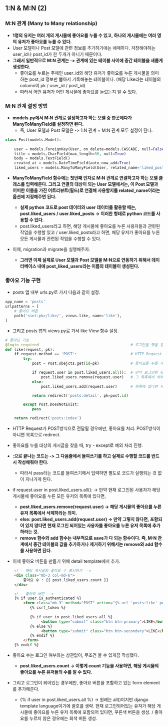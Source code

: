## 1:N & M:N (2)

### M:N 관계 (Many to Many relationship)
- **1명의 유저는 여러 개의 게시물에 좋아요를 누를 수 있고, 하나의 게시물에는 여러 명의 유저가 좋아요를 누를 수 있다.**
- User 모델이나 Post 모델에 관련 정보를 추가하기에는 애매하다. 저장해야하는 user_id나 post_id가 한 두개가 아니기 때문이다.
- **그래서 일반적으로 M:N 관계는 -> 관계에 있는 테이블 사이에 중간 테이블을 새롭게 생성한다.**
  - 좋아요를 누르는 주체인 user_id와 해당 유저가 좋아요를 누른 게시물을 의미하는 post_id 정보만 뽑아서 기록해놓는 테이블이다. (해당 Like라는 테이블의 column이 pk / user_id / post_id)
  - 따라서 어떤 유저가 어떤 게시물에 좋아요를 눌렀는지 알 수 있다.


### M:N 관계 설정 방법
- **models.py에서 M:N 관계로 설정하고자 하는 모델 중 한곳에다가 ManyToManyField를 설정하면 된다.**
  - 즉, User 모델과 Post 모델은 -> 1:N 관계 + M:N 관계 모두 설정이 된다.

```python
class Post(models.Model):
    
    user = models.ForeignKey(User, on_delete=models.CASCADE, null=False)   # User모델과 1:N관계 설정 / user 데이터가 삭제되면 게시글도 삭제
    title = models.CharField(max_length=50, null=True)
    body = models.TextField()
    created_at = models.DateTimeField(auto_now_add=True)
    liked_users = models.ManyToManyField(User, related_name='liked_posts')
```

- **ManyToManyField 함수에는 첫번째 인자로 M:N 관계로 연결하고자 하는 모델 클래스를 입력해준다. 그리고 연결의 대상이 되는 User 모델에서는, 이 Post 모델과 어떠한 이름을 가진 어트리뷰트(필드)로 연결해 사용할지를 
  related_name이라는 옵션에 지정해주면 된다.** 
  - **실제 python 코드로 post 데이터와 user 데이터를 활용할 때는, post.liked_users / user.liked_posts -> 이러한 형태로 python 코드를 사용할 수 있다.**
  - post.liked_users라고 하면, 해당 게시물에 좋아요를 누른 사용자들과 관련된 작업을 수행할 있고 / user.liked_posts라고 하면, 해당 유저가 좋아요를 누른 모든 게시물과 관련된 작업을 수행할 수 있다.

- 이제, migration과 migrate을 실행해주자.
  - **그러면 이제 실제로 User 모델과 Post 모델을 M:N으로 연동하기 위해서 데이터베이스 내에 post_liked_users라는 이름의 테이블이 생성된다.**


### 좋아요 기능 구현
- posts 앱 내부 urls.py로 가서 다음과 같이 설정.
```python
app_name = 'posts'
urlpatterns = [
    # 좋아요 버튼
    path('<int:pk>/like/', views.like, name='like'),
]
```

- 그리고 posts 앱의 views.py로 가서 like View 함수 설정.
```python
# 좋아요 기능
@login_required                                         # 로그인을 했을 경우에만 좋아요 가능
def like(request, pk):
    if request.method == 'POST':                        # HTTP Request method가 POST일 경우에만,
        try:
            post = Post.obejcts.get(id=pk)              # 좋아요를 누를 게시글의 pk로 조회한 다음 인스턴스를 post에 저장

            if request.user in post.liked_users.all():  # 만약 로그인한 유저의 pk가 해당 글의 좋아요 유저 목록에 있다면
                post.liked_users.remove(request.user)   # 그 목록에서 삭제
            else:
                post.liked_users.add(request.user)      # 목록에 없다면 새롭게 추가

            return redirect('posts:detail', pk=post.id)

        except Post.DoesNotExist:
            pass

    return redirect('posts:index')              
```

- HTTP Request가 POST방식으로 전달될 경우에만, 좋아요를 처리. POST방식이 아니면 목록으로 redirect.
- 좋아요를 누를 대상의 게시글을 찾을 때, try - except로 예외 처리 진행.
- **:으로 끝나는 코드는 -> 그 다음줄에서 들여쓰기를 하고 실제로 수행할 코드를 반드시 작성해줘야 한다.**
  - 따라서 pass라는 코드를 들여쓰기해서 입력하면 별도로 코드가 실행되는 것 없이 지나가게 된다.

- if request.user in post.liked_users.all():  -> 만약 현재 로그인된 사용자가 해당 게시물에 좋아요를 누른 모든 유저의 목록에 있다면, 
  - **post.liked_users.remove(request.user)  -> 해당 게시물의 좋아요를 누른 유저 목록에서 삭제하라는 의미.**
  - **else: post.liked_users.add(request.user)  -> 만약 그렇지 않다면, 포함되어 있지 않다면 현재 로그인 되어있는 사용자를 좋아요를 누른 유저 목록에 추가하라는 것.**
  - **remove 함수와 add 함수는 내부적으로 save가 다 되는 함수이다. 즉, M:N 관계에서 중간 테이블의 값을 추가하거나 제거하기 위해서는 remove와 add 함수를 사용하면 된다.**


- 이제 좋아요 버튼을 만들기 위해 detail template에서 추가.
```html
    <!-- 해당 게시글의 좋아요 수 표시하기 -->
    <div class="mb-3 col-md-6">
        좋아요 수 : {{ post.liked_users.count }}
    </div>

    <!-- 좋아요 버튼 -->
    {% if user.is_authenticated %}
        <form class="mb-3" method="POST" action="{% url 'posts:like' post.id %}">
           {% csrf_token %}
           
           {% if user in post.liked_users.all %}
                <button type="submit" class="btn btn-primary">LIKE</button>
           {% else %}
                <button type="submit" class="btn btn-secondary">LIKE</button>
           {% endif %}     
        </form>
    {% endif %}    
```

- 좋아요 수는 로그인 여부와는 상관없이, 무조건 볼 수 있게끔 작성했다. 
  - **post.liked_users.count -> 이렇게 count 기능을 사용하면, 해당 게시물의 좋아요를 누른 유저들의 수를 알 수 있다.**

- 그리고 로그인이 되어있는 경우에만, 좋아요 버튼을 포함하고 있는 form element를 추가해준다.
  - {% if user in post.liked_users.all %} -> 원래는 all()이지만 django template language이기에 괄호를 생략. 현재 로그인되어있는 유저가 해당 게시물에 좋아요를 누른 유저 목록에 포함되어 있다면, 푸른색 버튼을 생성. / 좋아요를 누르지 않은 경우에는 회색 버튼 생성.
